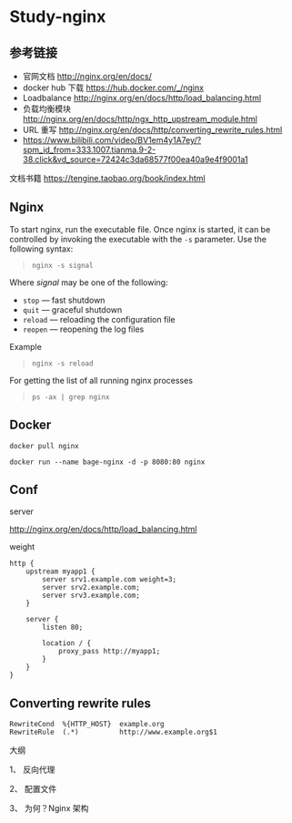 # Study-nginx #




## 参考链接 ##
- 官网文档 http://nginx.org/en/docs/
- docker hub 下载 https://hub.docker.com/_/nginx
- Loadbalance http://nginx.org/en/docs/http/load_balancing.html
- 负载均衡模块 http://nginx.org/en/docs/http/ngx_http_upstream_module.html
- URL 重写 http://nginx.org/en/docs/http/converting_rewrite_rules.html
- https://www.bilibili.com/video/BV1em4y1A7ey/?spm_id_from=333.1007.tianma.9-2-38.click&vd_source=72424c3da68577f00ea40a9e4f9001a1

文档书籍 https://tengine.taobao.org/book/index.html


## Nginx 

To start nginx, run the executable file. Once nginx is started, it can be controlled by invoking the executable with the `-s` parameter. Use the following syntax:

> ```
> nginx -s signal
> ```

Where *signal* may be one of the following:

- `stop` — fast shutdown
- `quit` — graceful shutdown
- `reload` — reloading the configuration file
- `reopen` — reopening the log files



Example

> ```
> nginx -s reload
> ```



For getting the list of all running nginx processes

> ```
> ps -ax | grep nginx
> ```



## Docker 



```
docker pull nginx
```



```console
docker run --name bage-nginx -d -p 8080:80 nginx
```



## Conf

server





http://nginx.org/en/docs/http/load_balancing.html

weight

```
http {
    upstream myapp1 {
        server srv1.example.com weight=3;
        server srv2.example.com;
        server srv3.example.com;
    }

    server {
        listen 80;

        location / {
            proxy_pass http://myapp1;
        }
    }
}
```



## Converting rewrite rules

```
RewriteCond  %{HTTP_HOST}  example.org
RewriteRule  (.*)          http://www.example.org$1
```

大纲

1、 反向代理

2、 配置文件

3、 为何？Nginx 架构

